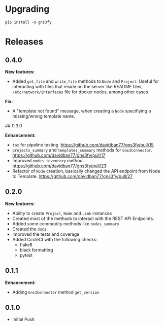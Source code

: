 # Upgrading

```
pip install -U gns3fy
```

# Releases

## 0.4.0

**New features:**

- Added `get_file` and `write_file` methods to `Node` and `Project`. Useful for interacting with files that reside on the server like README files, `/etc/network/interfaces` file for docker nodes, among other cases

**Fix:**

- A "template not found" message, when creating a `Node` specifiying a missing/wrong template name.

## 0.3.0

**Enhancement:**

- `tox` for pipeline testing. https://github.com/davidban77/gns3fy/pull/15
- `projects_summary` and `templates_summary` methods for `Gns3Connector`. https://github.com/davidban77/gns3fy/pull/17
- Improved `nodes_inventory` method. https://github.com/davidban77/gns3fy/pull/23
- Refactor of `Node` creation, basically changed the API endpoint from Node to Template. https://github.com/davidban77/gns3fy/pull/27

## 0.2.0

**New features:**

- Ability to create `Project`, `Node` and `Link` instances
- Created most of the methods to interact with the REST API Endpoints.
- Added some commodity methods like `nodes_summary`
- Created the `docs`
- Improved the tests and coverage
- Added CircleCI with the following checks:
    - flake8
    - black formatting
    - pytest

## 0.1.1

**Enhancement:**
- Adding `Gns3Connector` method `get_version`

## 0.1.0

- Initial Push
